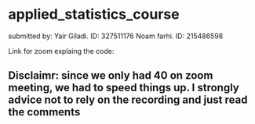 # applied_statistics_course
submitted by: 
Yair Giladi. ID: 327511176
Noam farhi. ID: 215486598

Link for zoom explaing the code: 

## Disclaimr: since we only had 40 on zoom meeting, we had to speed things up. I strongly advice not to rely on the recording and just read the comments



